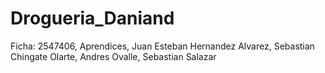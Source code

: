 # Drogueria_Daniand
Ficha: 2547406, Aprendices, Juan Esteban Hernandez Alvarez, Sebastian Chingate Olarte, Andres Ovalle, Sebastian Salazar
